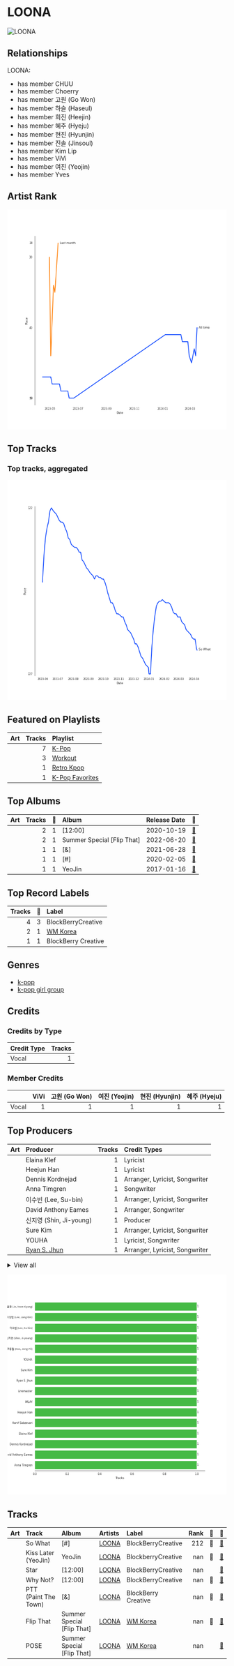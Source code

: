 
# LOONA


<img src="https://i.scdn.co/image/ab6761610000e5eb80584436e5726afb70cee7f8" alt="LOONA" width="100" />

## Relationships

LOONA:
- has member CHUU
- has member Choerry
- has member 고원 (Go Won)
- has member 하슬 (Haseul)
- has member 희진 (Heejin)
- has member 혜주 (Hyeju)
- has member 현진 (Hyunjin)
- has member 진솔 (Jinsoul)
- has member Kim Lip
- has member ViVi
- has member 여진 (Yeojin)
- has member Yves

## Artist Rank

![Rank of LOONA over time](../../images/artists/loona/rank_time_series.png)
## Top Tracks


### Top tracks, aggregated

![Track score ranking over time](../../images/artists/loona/track_rank_time_series_score.png)
## Featured on Playlists
| Art | Tracks | Playlist |
|:---|---:|:---|
| <img src="https://mosaic.scdn.co/640/ab67616d00001e02505190077497c230422f2934ab67616d00001e027dd8f95320e8ef08aa121dfeab67616d00001e028164cd1a2e03b7ca2db9ff5eab67616d00001e02ff7c2dfd0ed9b2cf6bf9c818" alt="" width="50" /> | 7 | [K-Pop](../../playlists/k-pop/overview.md) |
| <img src="https://mosaic.scdn.co/640/ab67616d00001e026f248f7695eb544a3a1955c5ab67616d00001e027a393b04e8ced571618223e8ab67616d00001e028acb7bac073f378d59bf228eab67616d00001e02b3be3b970fc89a02f301c9da" alt="" width="50" /> | 3 | [Workout](../../playlists/workout/overview.md) |
| <img src="https://mosaic.scdn.co/640/ab67616d00001e024897a7925914a3a10ce68c31ab67616d00001e025babc6b49ac8a93fc5fc464aab67616d00001e0267f8236540d6f145e2f0baa1ab67616d00001e0271a70331062453ece06f8b79" alt="" width="50" /> | 1 | [Retro Kpop](../../playlists/retro_kpop/overview.md) |
| <img src="https://mosaic.scdn.co/640/ab67616d00001e024ed058b71650a6ca2c04adffab67616d00001e026772cf096be8acc1df092519ab67616d00001e028c4a282e84a53c1c8acf129aab67616d00001e02d8cc2281fcd4519ca020926b" alt="" width="50" /> | 1 | [K-Pop Favorites](../../playlists/k-pop_favorites/overview.md) |

## Top Albums

| Art | Tracks | 💚 | Album | Release Date | 🔗 |
|:---|---:|---:|:---|:---|:---|
| <img src="https://i.scdn.co/image/ab67616d0000b273619b758232a962e9ddf45f97" alt="" width="50" /> | 2 | 1 | [12:00] | 2020-10-19 | [🔗](https://open.spotify.com/album/3obToaukLcPbCLPPmWFzQi) |
| <img src="https://i.scdn.co/image/ab67616d0000b2735fe0013ebb4022adc0f042be" alt="" width="50" /> | 2 | 1 | Summer Special [Flip That] | 2022-06-20 | [🔗](https://open.spotify.com/album/7odJeHxR62PWP4Cms4GpwB) |
| <img src="https://i.scdn.co/image/ab67616d0000b273608cf05fbd3605c77444917f" alt="" width="50" /> | 1 | 1 | [&] | 2021-06-28 | [🔗](https://open.spotify.com/album/747FhjbZXy5H8frCZ90eDv) |
| <img src="https://i.scdn.co/image/ab67616d0000b273c985aeaeccb1db38dddf2986" alt="" width="50" /> | 1 | 1 | [#] | 2020-02-05 | [🔗](https://open.spotify.com/album/3OOqAsk58Xv8DHu1gRGtaC) |
| <img src="https://i.scdn.co/image/ab67616d0000b2737f7c1a61a2d58eae2a3e1487" alt="" width="50" /> | 1 | 1 | YeoJin | 2017-01-16 | [🔗](https://open.spotify.com/album/0AdyZlYZJ852kcSTOhVkyi) |

## Top Record Labels

| Tracks | 💚 | Label |
|---:|---:|:---|
| 4 | 3 | BlockBerryCreative |
| 2 | 1 | [WM Korea](../../labels/wm_korea/overview.md) |
| 1 | 1 | BlockBerry Creative |

## Genres

- [k-pop](../../genres/k-pop/overview.md)
- [k-pop girl group](../../genres/k-pop_girl_group/overview.md)

## Credits

### Credits by Type

| Credit Type | Tracks |
|:---|---:|
| Vocal | 1 |

### Member Credits

| | ViVi | 고원 (Go Won) | 여진 (Yeojin) | 현진 (Hyunjin) | 혜주 (Hyeju) |
|:---|---:|---:|---:|---:|---:|
| Vocal | 1 | 1 | 1 | 1 | 1 |
## Top Producers

| Art | Producer | Tracks | Credit Types |
|:---|:---|---:|:---|
| | Elaina Klef | 1 | Lyricist |
| | Heejun Han | 1 | Lyricist |
| | Dennis Kordnejad | 1 | Arranger, Lyricist, Songwriter |
| | Anna Timgren | 1 | Songwriter |
| | 이수빈 (Lee, Su-bin) | 1 | Arranger, Lyricist, Songwriter |
| | David Anthony Eames | 1 | Arranger, Songwriter |
| | 신지영 (Shin, Ji-young) | 1 | Producer |
| | Sure Kim | 1 | Arranger, Lyricist, Songwriter |
| <img src="https://i.scdn.co/image/ab6761610000e5eb258c6319f7a39c6e0a0f39de" alt="" width="50" /> | YOUHA | 1 | Lyricist, Songwriter |
| | [Ryan S. Jhun](../../producers/ryan_s__jhun/overview.md) | 1 | Arranger, Lyricist, Songwriter |


<details>
<summary>View all</summary>

| Art | Producer | Tracks | Credit Types |
|:---|:---|---:|:---|
| | [조윤경 (Jo, Yoon Kyung)](../../producers/조윤경_(jo,_yoon_kyung)/overview.md) | 1 | Lyricist |
| | [구종필 (Koo, Jong-Pil)](../../producers/구종필_(koo,_jong-pil)/overview.md) | 1 | Producer |
| | Linemaster | 1 | Producer, Songwriter |
| | 이장빈 (Lee, Jang-bin) | 1 | Producer |
| | IMLAY | 1 | Arranger |
| | Hanif Sabzevari | 1 | Arranger, Lyricist, Songwriter |

</details>


![Bar chart of top 16 producers](../../images/artists/loona/producers.png)
## Tracks

| Art | Track | Album | Artists | Label | Rank | 💚 | 🔗 |
|:---|:---|:---|:---|:---|---:|:---|:---|
| <img src="https://i.scdn.co/image/ab67616d0000b273c985aeaeccb1db38dddf2986" alt="" width="50" /> | So What | [#] | [LOONA](overview.md) | BlockBerryCreative | 212 | 💚 | [🔗](https://open.spotify.com/track/1ry2mTVmAJHbNLzl5qww5v) |
| <img src="https://i.scdn.co/image/ab67616d0000b2737f7c1a61a2d58eae2a3e1487" alt="" width="50" /> | Kiss Later (YeoJin) | YeoJin | [LOONA](overview.md) | BlockberryCreative | nan | 💚 | [🔗](https://open.spotify.com/track/6WLfBd2KFL8iuU57qy9HqI) |
| <img src="https://i.scdn.co/image/ab67616d0000b273619b758232a962e9ddf45f97" alt="" width="50" /> | Star | [12:00] | [LOONA](overview.md) | BlockBerryCreative | nan | | [🔗](https://open.spotify.com/track/4wGt2KmqMQ7LC5bqPi51sf) |
| <img src="https://i.scdn.co/image/ab67616d0000b273619b758232a962e9ddf45f97" alt="" width="50" /> | Why Not? | [12:00] | [LOONA](overview.md) | BlockBerryCreative | nan | 💚 | [🔗](https://open.spotify.com/track/6yGQ86UppYULzTCxAWgwVN) |
| <img src="https://i.scdn.co/image/ab67616d0000b273608cf05fbd3605c77444917f" alt="" width="50" /> | PTT (Paint The Town) | [&] | [LOONA](overview.md) | BlockBerry Creative | nan | 💚 | [🔗](https://open.spotify.com/track/5awNIWVrh2ISfvPd5IUZNh) |
| <img src="https://i.scdn.co/image/ab67616d0000b2735fe0013ebb4022adc0f042be" alt="" width="50" /> | Flip That | Summer Special [Flip That] | [LOONA](overview.md) | [WM Korea](../../labels/wm_korea) | nan | 💚 | [🔗](https://open.spotify.com/track/7cHXwaBnIBFUPuP376z07E) |
| <img src="https://i.scdn.co/image/ab67616d0000b2735fe0013ebb4022adc0f042be" alt="" width="50" /> | POSE | Summer Special [Flip That] | [LOONA](overview.md) | [WM Korea](../../labels/wm_korea) | nan | | [🔗](https://open.spotify.com/track/2BdGXQ4MjeYCZ9JNte85Q4) |
